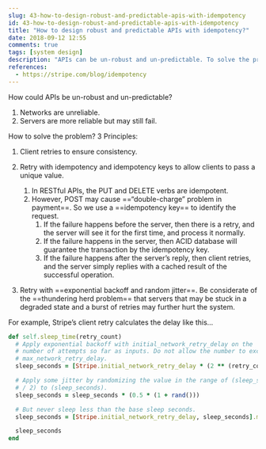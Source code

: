 ```yaml
---
slug: 43-how-to-design-robust-and-predictable-apis-with-idempotency
id: 43-how-to-design-robust-and-predictable-apis-with-idempotency
title: "How to design robust and predictable APIs with idempotency?"
date: 2018-09-12 12:55
comments: true
tags: [system design]
description: "APIs can be un-robust and un-predictable. To solve the problem, three principles should be observed. The client retries to ensure consistency. Retry with idempotency, exponential backoff, and random jitter."
references:
  - https://stripe.com/blog/idempotency
---
```


How could APIs be un-robust and un-predictable?

1. Networks are unreliable.
2. Servers are more reliable but may still fail.


How to solve the problem? 3 Principles:

1. Client retries to ensure consistency.


2. Retry with idempotency and idempotency keys to allow clients to pass a unique value.

    1. In RESTful APIs, the PUT and DELETE verbs are idempotent.
    2. However, POST may cause ==“double-charge” problem in payment==.  So we use a ==idempotency key== to identify the request.
        1. If the failure happens before the server, then there is a retry, and the server will see it for the first time, and process it normally.
        2. If the failure happens in the server, then ACID database will guarantee the transaction by the idempotency key.
        3. If the failure happens after the server’s reply, then client retries, and the server simply replies with a cached result of the successful operation.


3. Retry with ==exponential backoff and random jitter==. Be considerate of the ==thundering herd problem== that servers that may be stuck in a degraded state and a burst of retries may further hurt the system.

For example, Stripe’s client retry calculates the delay like this...

```ruby
def self.sleep_time(retry_count)
  # Apply exponential backoff with initial_network_retry_delay on the
  # number of attempts so far as inputs. Do not allow the number to exceed
  # max_network_retry_delay.
  sleep_seconds = [Stripe.initial_network_retry_delay * (2 ** (retry_count - 1)), Stripe.max_network_retry_delay].min

  # Apply some jitter by randomizing the value in the range of (sleep_seconds
  # / 2) to (sleep_seconds).
  sleep_seconds = sleep_seconds * (0.5 * (1 + rand()))

  # But never sleep less than the base sleep seconds.
  sleep_seconds = [Stripe.initial_network_retry_delay, sleep_seconds].max

  sleep_seconds
end
```
